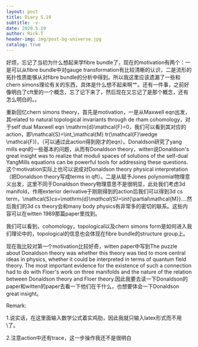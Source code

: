 ```yaml
---
layout: post
title: Diary 5.19
subtitle: -v-
date: 2020.5.19
author: Rick.T
header-img: img/post-bg-universe.jpg
catalog: true
---
```


好烦，忘记了当初为什么想起来学fibre bundle了，现在的motivation有两个：一是可以从fibre bundle中对gauge transformation有比较清晰的认识，二是流形的拓扑性质能够从对fibre bundle的分析中得到。所以我这里应该遗漏了一些和chern simons理论有关的东西，具体是什么想不起来啊艹。还有一件事，之前好像明白了cft里的一个概念，忘了记下来了，然后现在又忘记了是那个概念，还有怎么明白的。。

重新回忆chern simons theory，首先是motivation，一是从Maxwell eqn出发，其related to natural topological invariants through de rham cohomology，对于self dual Maxwell eqn \mathrm{d}\mathcal{F}=0，我们可以看到其对应的action，即\mathcal{S}=\int_\mathcal{M} tr(\mathcal{F}\wedge \mathcal{F})，（可以通过此action得到刚才的eqn）。Donaldson研究了yang mills eqn的一些基本的问题，从而有Donaldson theory，witten说Donaldson's great insight was to realize that moduli spaces of solutions of the self-dual YangMills equations can be powerful tools for addressing these questions.这个motivation实际上也可以说成对Donaldson theory physical interpretation（把Donaldson theory写成terms in qft）。二是从赋予Jones polynomial物理意义出发，这里不同于Donaldson theory物理意思不是很明显，此处我们考虑3d manifold，作用exterior derivative于刚刚得到的action后我们可以得到3d cs term，\mathcal{S}_cs=\mathrm{d}\mathcal{S}=\int_{\partial\mathcal{M}}....然后我们的3d cs theory会和many body physics有非常多的密切的联系。这些内容可以在witten 1989那篇paper里找到。

我们可以看到，cohomology，topological以及chern simons form是如何进入我们理论中的，topological的信息也会体现在fibre bundle的structure group上。

现在我比较对第一个motivation比较好奇，witten paper中写到The puzzle about Donaldson theory was whether this theory was tied to more central ideas in physics, whether it could be interpreted in terms of quantum field theory. The most important evidence for the existence of such a connection had to do with Floer's work on three manifolds and the nature of the relation between Donaldson theory and Floer theory.因此我要去读一下Donaldson的paper和witten的paper去看一下他们在干什么，也想要体会一下Donaldson great insight。

Remark:

1.说实话，在这里面输入数学公式着实鸡肋，因此我就只输入latex形式而不用\\了。

2.注意action中还有trace，这一步操作我还不是很明白
